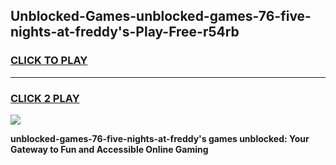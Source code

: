 
## Unblocked-Games-unblocked-games-76-five-nights-at-freddy's-Play-Free-r54rb
<h3>
<a href="https://premium76.site?title=unblocked-games-76-five-nights-at-freddy's&ref=19M">CLICK TO PLAY</a></h3>
<hr>

<h3>
<a href="https://premium76.site?title=unblocked-games-76-five-nights-at-freddy's&ref=19M">CLICK 2 PLAY</a>
  
</h3>

<a href="https://premium76.site?title=unblocked-games-76-five-nights-at-freddy's&ref=19M"><img src="https://clearcache.store/games.png"></a>


**unblocked-games-76-five-nights-at-freddy's games unblocked: Your Gateway to Fun and Accessible Online Gaming**
